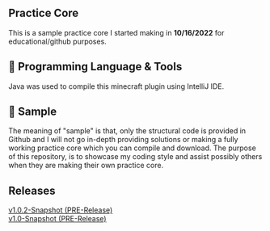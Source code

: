 ## Practice Core
This is a sample practice core I started making in **10/16/2022** for educational/github purposes.

## 🔧 Programming Language & Tools
Java was used to compile this minecraft plugin using IntelliJ IDE.

## 📌 Sample
The meaning of "sample" is that, only the structural code is provided in Github and I will not go in-depth providing solutions or making a fully working practice core which you can compile and download. The purpose of this repository, is to showcase my coding style and assist possibly others when they are making their own practice core.

## Releases
<a href="https://github.com/acsn1/PracticeCore/releases/tag/v1.0.2">v1.0.2-Snapshot (PRE-Release)</a><br>
<a href="https://github.com/acsn1/PracticeCore/releases">v1.0-Snapshot (PRE-Release)</a>
